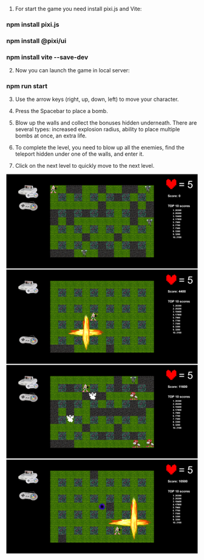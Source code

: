 1) For start the game you need install pixi.js and Vite:
### npm install pixi.js 
### npm install @pixi/ui
### npm install vite --save-dev

2) Now you can launch the game in local server:
### npm run start

3) Use the arrow keys (right, up, down, left) to move your character.

4) Press the Spacebar to place a bomb.

5) Blow up the walls and collect the bonuses hidden underneath. There are several types: increased explosion radius, ability to place multiple bombs at once, an extra life.

6) To complete the level, you need to blow up all the enemies, find the teleport hidden under one of the walls, and enter it.

7) Click on the next level to quickly move to the next level.

<img src="public/assets/screenshots/screenshot1.png" alt="screenshot 1">
<img src="public/assets/screenshots/screenshot2.png" alt="screenshot 2">
<img src="public/assets/screenshots/screenshot3.png" alt="screenshot 3">
<img src="public/assets/screenshots/screenshot4.png" alt="screenshot 4">

